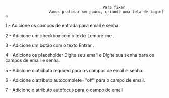                                                Para fixar
                       Vamos praticar um pouco, criando uma tela de login? 🔥

1 - Adicione os campos de entrada para email e senha.

2 - Adicione um checkbox com o texto Lembre-me .

3 - Adicione um botão com o texto Entrar .

4 - Adicione os placeholder Digite seu email e Digite sua senha para os campos de email e senha.

5 - Adicione o atributo required para os campos de email e senha.

6 - Adicione o atributo autocomplete="off" para o campo de email.

7 - Adicione o atributo autofocus para o campo de email